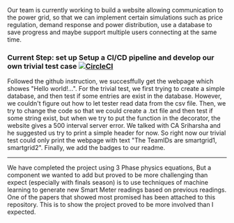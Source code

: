 Our team is currently working to build a website allowing communication to the power grid, so that we can implement certain simulations such as price regulation, demand response and power distribution, use a database to save progress and maybe support multiple users connecting at the same time.


### Current Step: set up Setup a CI/CD pipeline and develop our own trivial test case [![CircleCI](https://circleci.com/gh/Lillianaloha/test.svg?style=svg)](https://circleci.com/gh/Lillianaloha/test)

Followed the github instruction, we succesffully get the webpage which showes "Hello world!...". For the trivial test, we first trying to create a simple database, and then test if some entries are exist in the database. However, we couldn't figure out how to let tester read data from the csv file. Then, we try to change the code so that we could create a .txt file and then test if some string exist, but when we try to put the function in the decorator, the website gives a 500 interval server error. We talked with CA Sriharsha and he suggested us try to print a simple header for now. So right now our trivial test could only print the webpage with text "The TeamIDs are smartgrid1, smartgrid2". Finally, we add the badges to our readme.

--------------------------------------------------------------------------------------------------------------------------------
We have completed the project using 3 Phase physics equations, But a component we wanted to add but proved to be more challenging than expect (especially with finals season) is to use techniques of machine learning to generate new Smart Meter readings based on previous readings. One of the papers that showed most promised has been attached to this repository. This is to show the project proved to be more involved than I expected.
